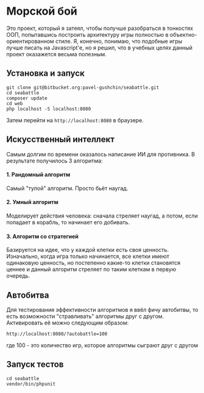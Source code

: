 # Морской бой

Это проект, который я затеял, чтобы получше разобраться в тонкостях ООП, попытавшись построить архитектуру игры полностью в объектно-ориентированном стиле. Я, конечно, понимаю, что подобные игры лучше писать на Javascript'е, но я решил, что в учебных целях данный проект оказажется весьма полезным.


## Установка и запуск

```shell
git clone git@bitbucket.org:pavel-gushchin/seabattle.git
cd seabattle
composer update
cd web
php localhost -S localhost:8080
```
Затем перейти на `http://localhost:8080` в браузере.


## Искусственный интеллект

Самым долгим по времени оказалось написание ИИ для противника. В результате получилось 3 алгоритма:

#### 1. Рандомный алгоритм
Самый "тупой" алгоритм. Просто бьёт наугад.

#### 2. Умный алгоритм
Моделирует действия человека: сначала стреляет наугад, а потом, если попадает в корабль, то начинает его добивать.

#### 3. Алгоритм со стратегией
Базируется на идее, что у каждой клетки есть своя ценность. Изначально, когда игра только начинается, все клетки имеют одинаковую ценность, но постепенно какие-то клетки становятся ценнее и данный алгоритм стреляет по таким клеткам в первую очередь.


## Автобитва

Для тестирования эффективности алгоритмов я ввёл фичу автобитвы, то есть возможности "стравливать" алгоритмы друг с другом. Активировать её можно следующим образом:

    http://localhost:8080/?autobattle=100

где 100 - это количество игр, которое алгоритмы сыграют друг с другом


## Запуск тестов

```shell
cd seabattle
vendor/bin/phpunit
```